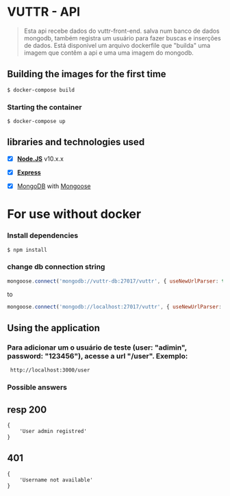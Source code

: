# VUTTR - API 
>Esta api recebe dados do vuttr-front-end. salva num banco de dados mongodb, também registra um usuário para fazer buscas e inserções de dados. Está disponivel um arquivo dockerfile que "builda" uma imagem que contêm a api e uma uma imagem do mongodb.

## Building the images for the first time
```
$ docker-compose build
```
### Starting the container
```
$ docker-compose up
```

## libraries and technologies used 
* [x] **[Node.JS](https://nodejs.org)** v10.x.x
* [x] **[Express](https://github.com/expressjs/express)**
* [x] [MongoDB](https://www.mongodb.com/) with [Mongoose](https://github.com/Automattic/mongoose)


# For use without docker

### Install dependencies

```
$ npm install
```

### change db connection string

```javascript
mongoose.connect('mongodb://vuttr-db:27017/vuttr', { useNewUrlParser: true });
```

to

```javascript
mongoose.connect('mongodb://localhost:27017/vuttr', { useNewUrlParser: true });

```
## Using the application
### Para  adicionar um o usuário de teste (user: "adimin", password: "123456"), acesse a url "/user". Exemplo:

```
 http://localhost:3000/user
```

### Possible answers

## resp 200 

```
{
    'User admin registred'
}
```
## 401 

```
{
    'Username not available'
}
```
